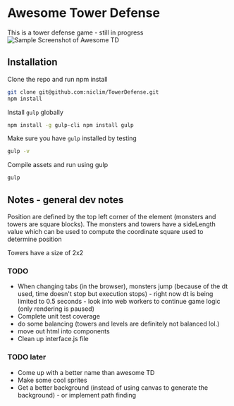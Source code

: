 # Awesome Tower Defense
This is a tower defense game - still in progress
![Sample Screenshot of Awesome TD](http://i.imgur.com/qJKCnxG.png)

## Installation
Clone the repo and run npm install
```bash
git clone git@github.com:niclim/TowerDefense.git
npm install
```
Install ```gulp``` globally

```bash
npm install -g gulp-cli npm install gulp
```
Make sure you have ```gulp``` installed by testing
```bash
gulp -v
```

Compile assets and run using gulp
```bash
gulp
```

## Notes - general dev notes

Position are defined by the top left corner of the element (monsters and towers are square blocks). The monsters and towers have a sideLength value which can be used to compute the coordinate square used to determine position

Towers have a size of 2x2

### TODO
* When changing tabs (in the browser), monsters jump (because of the dt used, time doesn't stop but execution stops) - right now dt is being limited to 0.5 seconds - look into web workers to continue game logic (only rendering is paused)
* Complete unit test coverage
* do some balancing (towers and levels are definitely not balanced lol.)
* move out html into components
* Clean up interface.js file

### TODO later
* Come up with a better name than awesome TD
* Make some cool sprites
* Get a better background (instead of using canvas to generate the background) - or implement path finding
